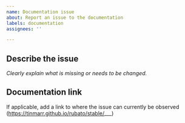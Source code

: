 ```yaml
---
name: Documentation issue
about: Report an issue to the documentation
labels: documentation
assignees: ''

---
```


## Describe the issue
*Clearly explain what is missing or needs to be changed.*

## Documentation link
If applicable, add a link to where the issue can currently be observed
(https://tinmarr.github.io/rubato/stable/___)
